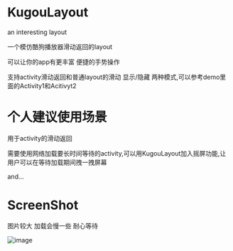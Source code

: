 # KugouLayout
an interesting layout

一个模仿酷狗播放器滑动返回的layout

可以让你的app有更丰富 便捷的手势操作

支持activity滑动返回和普通layout的滑动 显示/隐藏 两种模式,可以参考demo里面的Activity1和Acitivyt2

# 个人建议使用场景

用于activity的滑动返回

需要使用网络加载要长时间等待的activity,可以用KugouLayout加入摇屏功能,让用户可以在等待加载期间拽一拽屏幕

and...


# ScreenShot
图片较大 加载会慢一些 耐心等待

![image](https://github.com/zhaozhentao/KugouLayout/blob/master/screenshot/screnn.gif)



